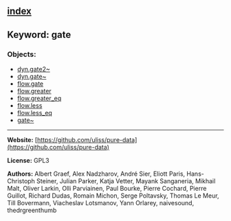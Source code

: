 [index](../index.html)
---

## Keyword: gate

### Objects:
* [dyn.gate2~](../dyn.gate2~.html)
* [dyn.gate~](../dyn.gate~.html)
* [flow.gate](../flow.gate.html)
* [flow.greater](../flow.greater.html)
* [flow.greater_eq](../flow.greater_eq.html)
* [flow.less](../flow.less.html)
* [flow.less_eq](../flow.less_eq.html)
* [gate~](../gate~.html)

---
**Website:** [https://github.com/uliss/pure-data](https://github.com/uliss/pure-data)

**License:** GPL3

**Authors:** Albert Graef, Alex Nadzharov, André Sier, Eliott Paris, Hans-Christoph Steiner, Julian Parker, Katja Vetter, Mayank Sanganeria, Mikhail Malt, Oliver Larkin, Olli Parviainen, Paul Bourke, Pierre Cochard, Pierre Guillot, Richard Dudas, Romain Michon, Serge Poltavsky, Thomas Le Meur, Till Bovermann, Viacheslav Lotsmanov, Yann Orlarey, naivesound, thedrgreenthumb

